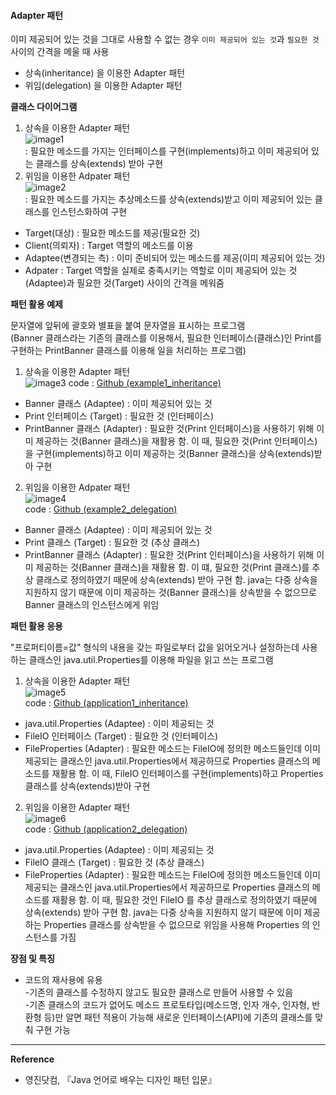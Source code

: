 ﻿
#### **Adapter 패턴**  
이미 제공되어 있는 것을 그대로 사용할 수 없는 경우 `이미 제공되어 있는 것`과 `필요한 것` 사이의 간격을 메울 때 사용  

- 상속(inheritance) 을 이용한 Adapter 패턴
- 위임(delegation) 을 이용한 Adapter 패턴

**클래스 다이어그램**  
1. 상속을 이용한 Adapter 패턴  
![image1](http://eun-bi.github.io/images/posting/0129_1.PNG)  
: 필요한 메소드를 가지는 인터페이스를 구현(implements)하고 이미 제공되어 있는 클래스를 상속(extends) 받아 구현  
2. 위임을 이용한 Adpater 패턴  
![image2](http://eun-bi.github.io/images/posting/0129_2.PNG)  
: 필요한 메소드를 가지는 추상메소드를 상속(extends)받고 이미 제공되어 있는 클래스를 인스턴스화하여 구현  

- Target(대상) : 필요한 메소드를 제공(필요한 것)  
- Client(의뢰자) : Target 역할의 메소드를 이용  
- Adaptee(변경되는 측) : 이미 준비되어 있는 메소드를 제공(이미 제공되어 있는 것)  
- Adpater : Target 역할을 실제로 충족시키는 역할로 이미 제공되어 있는 것(Adaptee)과 필요한 것(Target) 사이의 간격을 메워줌

**패턴 활용 예제**  

문자열에 앞뒤에 괄호와 별표을 붙여 문자열을 표시하는 프로그램  
(Banner 클래스라는 기존의 클래스를 이용해서, 필요한 인터페이스(클래스)인 Print를 구현하는 PrintBanner 클래스를 이용해 일을 처리하는 프로그램)

1. 상속을 이용한 Adapter 패턴  
![image3](http://eun-bi.github.io/images/posting/0129_3.PNG)
code : [Github (example1_inheritance)](https://github.com/eun-bi/java-design-patterns/tree/master/Adapter/src/example1_inheritance)  

- Banner 클래스 (Adaptee) : 이미 제공되어 있는 것  
- Print 인터페이스 (Target) : 필요한 것 (인터페이스)  
- PrintBanner 클래스 (Adapter) : 필요한 것(Print 인터페이스)을 사용하기 위해 이미 제공하는 것(Banner 클래스)을 재활용 함. 이 때, 필요한 것(Print 인터페이스)을 구현(implements)하고 이미 제공하는 것(Banner 클래스)을 상속(extends)받아 구현  

2. 위임을 이용한 Adpater 패턴  
![image4](http://eun-bi.github.io/images/posting/0129_4.PNG)  
code : [Github (example2_delegation)](https://github.com/eun-bi/java-design-patterns/tree/master/Adapter/src/example2_delegation)  

- Banner 클래스 (Adaptee) : 이미 제공되어 있는 것  
- Print 클래스 (Target) : 필요한 것 (추상 클래스)  
- PrintBanner 클래스 (Adapter) : 필요한 것(Print 인터페이스)을 사용하기 위해 이미 제공하는 것(Banner 클래스)을 재활용 함. 이 떄, 필요한 것(Print 클래스)를 추상 클래스로 정의하였기 때문에 상속(extends) 받아 구현 함. java는 다중 상속을 지원하지 않기 때문에 이미 제공하는 것(Banner 클래스)을 상속받을 수 없으므로 Banner 클래스의 인스턴스에게 위임  


**패턴 활용 응용**  

"프로퍼티이름=값" 형식의 내용을 갖는 파일로부터 값을 읽어오거나 설정하는데 사용하는 클래스인 java.util.Properties를 이용해 파일을 읽고 쓰는 프로그램  

1. 상속을 이용한 Adapter 패턴  
![image5](http://eun-bi.github.io/images/posting/0129_5.PNG)  
code : [Github (application1_inheritance)](https://github.com/eun-bi/java-design-patterns/tree/master/Adapter/src/application1_inheritance)  

- java.util.Properties (Adaptee) : 이미 제공되는 것  
- FileIO 인터페이스 (Target) : 필요한 것 (인터페이스)  
- FileProperties (Adapter) :  필요한 메소드는 FileIO에 정의한 메소드들인데 이미 제공되는 클래스인 java.util.Properties에서 제공하므로 Properties 클래스의 메소드를 재활용 함. 이 때, FileIO 인터페이스를 구현(implements)하고 Properties 클래스를 상속(extends)받아 구현  

2. 위임을 이용한 Adapter 패턴  
![image6](http://eun-bi.github.io/images/posting/0129_6.PNG)  
code : [Github (application2_delegation)](https://github.com/eun-bi/java-design-patterns/tree/master/Adapter/src/application2_delegation)  

- java.util.Properties (Adaptee) : 이미 제공되는 것  
- FileIO 클래스 (Target) : 필요한 것 (추상 클래스)  
- FileProperties (Adapter) : 필요한 메소드는 FileIO에 정의한 메소드들인데 이미 제공되는 클래스인 java.util.Properties에서 제공하므로 Properties 클래스의 메소드를 재활용 함. 이 때, 필요한 것인 FileIO 를 추상 클래스로 정의하였기 때문에 상속(extends) 받아 구현 함. java는 다중 상속을 지원하지 않기 때문에 이미 제공하는 Properties 클래스를 상속받을 수 없으므로 위임을 사용해 Properties 의 인스턴스를 가짐  


**장점 및 특징**  
- 코드의 재사용에 유용  
-기존의 클래스를 수정하지 않고도 필요한 클래스로 만들어 사용할 수 있음  
-기존 클래스의 코드가 없어도 메소드 프로토타입(메소드명, 인자 개수, 인자형, 반환형 등)만 알면 패턴 적용이 가능해 새로운 인터페이스(API)에 기존의 클래스를 맞춰 구현 가능  


---
**Reference**
- 영진닷컴, 『Java 언어로 배우는 디자인 패턴 입문』  
